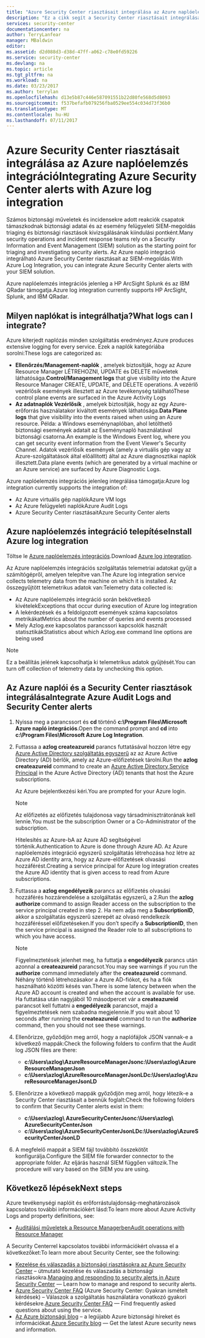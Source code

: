 ```yaml
---
title: "Azure Security Center riasztásait integrálása az Azure naplóelemzés integrációs |} Microsoft Docs"
description: "Ez a cikk segít a Security Center riasztásait integrálása az Azure naplóelemzés integráció az első lépései."
services: security-center
documentationcenter: na
author: TerryLanfear
manager: MBaldwin
editor: 
ms.assetid: d2d088d3-d38d-47ff-a062-c78e0fd59226
ms.service: security-center
ms.devlang: na
ms.topic: article
ms.tgt_pltfrm: na
ms.workload: na
ms.date: 03/23/2017
ms.author: terrylan
ms.openlocfilehash: d13e5b87c446e587091551b22d80fe568d5d8093
ms.sourcegitcommit: f537befafb079256fba0529ee554c034d73f36b0
ms.translationtype: MT
ms.contentlocale: hu-HU
ms.lasthandoff: 07/11/2017
---
```

# <a name="integrating-azure-security-center-alerts-with-azure-log-integration"></a><span data-ttu-id="dbc55-103">Azure Security Center riasztásait integrálása az Azure naplóelemzés integráció</span><span class="sxs-lookup"><span data-stu-id="dbc55-103">Integrating Azure Security Center alerts with Azure log integration</span></span>
<span data-ttu-id="dbc55-104">Számos biztonsági műveletek és incidensekre adott reakciók csapatok támaszkodnak biztonsági adatai és az esemény felügyeleti SIEM-megoldás triaging és biztonsági riasztások kivizsgálásának kiindulási pontként.</span><span class="sxs-lookup"><span data-stu-id="dbc55-104">Many security operations and incident response teams rely on a Security Information and Event Management (SIEM) solution as the starting point for triaging and investigating security alerts.</span></span> <span data-ttu-id="dbc55-105">Az Azure napló integráció integrálható Azure Security Center riasztásait az SIEM-megoldás.</span><span class="sxs-lookup"><span data-stu-id="dbc55-105">With Azure Log Integration, you can integrate Azure Security Center alerts with your SIEM solution.</span></span>

<span data-ttu-id="dbc55-106">Azure naplóelemzés integrációs jelenleg a HP ArcSight Splunk és az IBM QRadar támogatja.</span><span class="sxs-lookup"><span data-stu-id="dbc55-106">Azure log integration currently supports HP ArcSight, Splunk, and IBM QRadar.</span></span>

## <a name="what-logs-can-i-integrate"></a><span data-ttu-id="dbc55-107">Milyen naplókat is integrálhatja?</span><span class="sxs-lookup"><span data-stu-id="dbc55-107">What logs can I integrate?</span></span>
<span data-ttu-id="dbc55-108">Azure kiterjedt naplózás minden szolgáltatás eredményez.</span><span class="sxs-lookup"><span data-stu-id="dbc55-108">Azure produces extensive logging for every service.</span></span> <span data-ttu-id="dbc55-109">Ezek a naplók kategóriába sorolni:</span><span class="sxs-lookup"><span data-stu-id="dbc55-109">These logs are categorized as:</span></span>

* <span data-ttu-id="dbc55-110">**Ellenőrzés/Management-naplók** , amelyek biztosítják, hogy az Azure Resource Manager LÉTREHOZNI, UPDATE és DELETE műveletek láthatósága.</span><span class="sxs-lookup"><span data-stu-id="dbc55-110">**Control/Management logs** that give visibility into the Azure Resource Manager CREATE, UPDATE, and DELETE operations.</span></span> <span data-ttu-id="dbc55-111">A vezérlő vezérlősík események illesztett az Azure tevékenység található</span><span class="sxs-lookup"><span data-stu-id="dbc55-111">These control plane events are surfaced in the Azure Activity Logs</span></span>
* <span data-ttu-id="dbc55-112">**Az adatnaplók Vezérlősík** , amelyek biztosítják, hogy az egy Azure-erőforrás használatakor kiváltott események láthatósága.</span><span class="sxs-lookup"><span data-stu-id="dbc55-112">**Data Plane logs** that give visibility into the events raised when using an Azure resource.</span></span> <span data-ttu-id="dbc55-113">Példa: a Windows eseménynaplóban, ahol letölthető biztonsági események adatait az Eseménynapló használatával biztonsági csatorna.</span><span class="sxs-lookup"><span data-stu-id="dbc55-113">An example is the Windows Event log, where you can get security event information from the Event Viewer's Security Channel.</span></span> <span data-ttu-id="dbc55-114">Adatok vezérlősík események (amely a virtuális gép vagy az Azure-szolgáltatások által előállított) által az Azure diagnosztikai naplók illesztett.</span><span class="sxs-lookup"><span data-stu-id="dbc55-114">Data plane events (which are generated by a virtual machine or an Azure service) are surfaced by Azure Diagnostic Logs.</span></span>

<span data-ttu-id="dbc55-115">Azure naplóelemzés integrációs jelenleg integrálása támogatja:</span><span class="sxs-lookup"><span data-stu-id="dbc55-115">Azure log integration currently supports the integration of:</span></span>

* <span data-ttu-id="dbc55-116">Az Azure virtuális gép naplók</span><span class="sxs-lookup"><span data-stu-id="dbc55-116">Azure VM logs</span></span>
* <span data-ttu-id="dbc55-117">Az Azure felügyeleti naplók</span><span class="sxs-lookup"><span data-stu-id="dbc55-117">Azure Audit Logs</span></span>
* <span data-ttu-id="dbc55-118">Azure Security Center riasztásait</span><span class="sxs-lookup"><span data-stu-id="dbc55-118">Azure Security Center alerts</span></span>

## <a name="install-azure-log-integration"></a><span data-ttu-id="dbc55-119">Azure naplóelemzés integráció telepítése</span><span class="sxs-lookup"><span data-stu-id="dbc55-119">Install Azure log integration</span></span>
<span data-ttu-id="dbc55-120">Töltse le [Azure naplóelemzés integrációs](https://www.microsoft.com/download/details.aspx?id=53324).</span><span class="sxs-lookup"><span data-stu-id="dbc55-120">Download [Azure log integration](https://www.microsoft.com/download/details.aspx?id=53324).</span></span>

<span data-ttu-id="dbc55-121">Az Azure naplóelemzés integrációs szolgáltatás telemetriai adatokat gyűjt a számítógépről, amelyen telepítve van.</span><span class="sxs-lookup"><span data-stu-id="dbc55-121">The Azure log integration service collects telemetry data from the machine on which it is installed.</span></span>  <span data-ttu-id="dbc55-122">Az összegyűjtött telemetrikus adatok van:</span><span class="sxs-lookup"><span data-stu-id="dbc55-122">Telemetry data collected is:</span></span>

* <span data-ttu-id="dbc55-123">Az Azure naplóelemzés integráció során bekövetkező kivételek</span><span class="sxs-lookup"><span data-stu-id="dbc55-123">Exceptions that occur during execution of Azure log integration</span></span>
* <span data-ttu-id="dbc55-124">A lekérdezések és a feldolgozott események száma kapcsolatos metrikákat</span><span class="sxs-lookup"><span data-stu-id="dbc55-124">Metrics about the number of queries and events processed</span></span>
* <span data-ttu-id="dbc55-125">Mely Azlog.exe kapcsolatos parancssori kapcsolók használt statisztikák</span><span class="sxs-lookup"><span data-stu-id="dbc55-125">Statistics about which Azlog.exe command line options are being used</span></span>

> [!NOTE]
> <span data-ttu-id="dbc55-126">Ez a beállítás jelének kapcsolhatja ki telemetrikus adatok gyűjtését.</span><span class="sxs-lookup"><span data-stu-id="dbc55-126">You can turn off collection of telemetry data by unchecking this option.</span></span>
>
>

## <a name="integrate-azure-audit-logs-and-security-center-alerts"></a><span data-ttu-id="dbc55-127">Az Azure naplói és a Security Center riasztások integrálása</span><span class="sxs-lookup"><span data-stu-id="dbc55-127">Integrate Azure Audit Logs and Security Center alerts</span></span>
1. <span data-ttu-id="dbc55-128">Nyissa meg a parancssort és **cd** történő **c:\Program Files\Microsoft Azure napló integrációs**.</span><span class="sxs-lookup"><span data-stu-id="dbc55-128">Open the command prompt and **cd** into **c:\Program Files\Microsoft Azure Log Integration**.</span></span>
2. <span data-ttu-id="dbc55-129">Futtassa a **azlog createazureid** parancs futtatásával hozzon létre egy [Azure Active Directory szolgáltatás egyszerű](../active-directory/active-directory-application-objects.md) az az Azure Active Directory (AD) bérlők, amely az Azure-előfizetések tárolni.</span><span class="sxs-lookup"><span data-stu-id="dbc55-129">Run the **azlog createazureid** command to create an [Azure Active Directory Service Principal](../active-directory/active-directory-application-objects.md) in the Azure Active Directory (AD) tenants that host the Azure subscriptions.</span></span>

    <span data-ttu-id="dbc55-130">Az Azure bejelentkezési kéri.</span><span class="sxs-lookup"><span data-stu-id="dbc55-130">You are prompted for your Azure login.</span></span>

   > [!NOTE]
   > <span data-ttu-id="dbc55-131">Az előfizetés az előfizetés tulajdonosa vagy társadminisztrátorának kell lennie.</span><span class="sxs-lookup"><span data-stu-id="dbc55-131">You must be the subscription Owner or a Co-Administrator of the subscription.</span></span>
   >
   >

    <span data-ttu-id="dbc55-132">Hitelesítés az Azure-bA az Azure AD segítségével történik.</span><span class="sxs-lookup"><span data-stu-id="dbc55-132">Authentication to Azure is done through Azure AD.</span></span>  <span data-ttu-id="dbc55-133">Az Azure naplóelemzés integráció egyszerű szolgáltatás létrehozása hoz létre az Azure AD identity arra, hogy az Azure-előfizetések olvasási hozzáférést.</span><span class="sxs-lookup"><span data-stu-id="dbc55-133">Creating a service principal for Azure log integration creates the Azure AD identity that is given access to read from Azure subscriptions.</span></span>
3. <span data-ttu-id="dbc55-134">Futtassa a **azlog engedélyezik <SubscriptionID>**  parancs az előfizetés olvasási hozzáférés hozzárendelése a szolgáltatás egyszerű, a 2.</span><span class="sxs-lookup"><span data-stu-id="dbc55-134">Run the **azlog authorize <SubscriptionID>** command to assign Reader access on the subscription to the service principal created in step 2.</span></span> <span data-ttu-id="dbc55-135">Ha nem adja meg a **SubscriptionID**, akkor a szolgáltatás egyszerű szerepét az olvasó rendelkezik hozzáféréssel előfizetéseken.</span><span class="sxs-lookup"><span data-stu-id="dbc55-135">If you don’t specify a **SubscriptionID**, then the service principal is assigned the Reader role to all subscriptions to which you have access.</span></span>

   > [!NOTE]
   > <span data-ttu-id="dbc55-136">Figyelmeztetések jelenhet meg, ha futtatja a **engedélyezik** parancs után azonnal a **createazureid** parancsot.</span><span class="sxs-lookup"><span data-stu-id="dbc55-136">You may see warnings if you run the **authorize** command immediately after the **createazureid** command.</span></span> <span data-ttu-id="dbc55-137">Néhány történő létrehozásakor a Azure AD-fiókot, és ha a fiók használható közötti késés van.</span><span class="sxs-lookup"><span data-stu-id="dbc55-137">There is some latency between when the Azure AD account is created and when the account is available for use.</span></span> <span data-ttu-id="dbc55-138">Ha futtatása után nagyjából 10 másodpercet vár a **createazureid** parancsot kell futtatni a **engedélyezik** parancsot, majd a figyelmeztetések nem szabadna megjelennie.</span><span class="sxs-lookup"><span data-stu-id="dbc55-138">If you wait about 10 seconds after running the **createazureid** command to run the **authorize** command, then you should not see these warnings.</span></span>
   >
   >
4. <span data-ttu-id="dbc55-139">Ellenőrizze, győződjön meg arról, hogy a naplófájlok JSON vannak-e a következő mappák:</span><span class="sxs-lookup"><span data-stu-id="dbc55-139">Check the following folders to confirm that the Audit log JSON files are there:</span></span>

   * <span data-ttu-id="dbc55-140">**c:\Users\azlog\AzureResourceManagerJson**</span><span class="sxs-lookup"><span data-stu-id="dbc55-140">**c:\Users\azlog\AzureResourceManagerJson**</span></span>
   * <span data-ttu-id="dbc55-141">**c:\Users\azlog\AzureResourceManagerJsonLD**</span><span class="sxs-lookup"><span data-stu-id="dbc55-141">**c:\Users\azlog\AzureResourceManagerJsonLD**</span></span>
5. <span data-ttu-id="dbc55-142">Ellenőrizze a következő mappák győződjön meg arról, hogy létezik-e a Security Center riasztásait a bennük foglalt:</span><span class="sxs-lookup"><span data-stu-id="dbc55-142">Check the following folders to confirm that Security Center alerts exist in them:</span></span>

   * <span data-ttu-id="dbc55-143">**c:\Users\azlog\ AzureSecurityCenterJson**</span><span class="sxs-lookup"><span data-stu-id="dbc55-143">**c:\Users\azlog\ AzureSecurityCenterJson**</span></span>
   * <span data-ttu-id="dbc55-144">**c:\Users\azlog\AzureSecurityCenterJsonLD**</span><span class="sxs-lookup"><span data-stu-id="dbc55-144">**c:\Users\azlog\AzureSecurityCenterJsonLD**</span></span>
6. <span data-ttu-id="dbc55-145">A megfelelő mappát a SIEM fájl továbbító összekötőt konfigurálja.</span><span class="sxs-lookup"><span data-stu-id="dbc55-145">Configure the SIEM file forwarder connector to the appropriate folder.</span></span> <span data-ttu-id="dbc55-146">Az eljárás használ SIEM függően változik.</span><span class="sxs-lookup"><span data-stu-id="dbc55-146">The procedure will vary based on the SIEM you are using.</span></span>

## <a name="next-steps"></a><span data-ttu-id="dbc55-147">Következő lépések</span><span class="sxs-lookup"><span data-stu-id="dbc55-147">Next steps</span></span>
<span data-ttu-id="dbc55-148">Azure tevékenységi naplóit és erőforrástulajdonság-meghatározások kapcsolatos további információkért lásd:</span><span class="sxs-lookup"><span data-stu-id="dbc55-148">To learn more about Azure Activity Logs and property definitions, see:</span></span>

* [<span data-ttu-id="dbc55-149">Auditálási műveletek a Resource Managerben</span><span class="sxs-lookup"><span data-stu-id="dbc55-149">Audit operations with Resource Manager</span></span>](../azure-resource-manager/resource-group-audit.md)

<span data-ttu-id="dbc55-150">A Security Centerrel kapcsolatos további információkért olvassa el a következőket:</span><span class="sxs-lookup"><span data-stu-id="dbc55-150">To learn more about Security Center, see the following:</span></span>

* <span data-ttu-id="dbc55-151">[Kezelése és válaszadás a biztonsági riasztásokra az Azure Security Center](security-center-managing-and-responding-alerts.md) – útmutató kezelése és válaszadás a biztonsági riasztásokra.</span><span class="sxs-lookup"><span data-stu-id="dbc55-151">[Managing and responding to security alerts in Azure Security Center](security-center-managing-and-responding-alerts.md) — Learn how to manage and respond to security alerts.</span></span>
* <span data-ttu-id="dbc55-152">[Azure Security Center FAQ](security-center-faq.md) (Azure Security Center: Gyakran ismételt kérdések) – Válaszok a szolgáltatás használatára vonatkozó gyakori kérdésekre.</span><span class="sxs-lookup"><span data-stu-id="dbc55-152">[Azure Security Center FAQ](security-center-faq.md) — Find frequently asked questions about using the service.</span></span>
* <span data-ttu-id="dbc55-153">[Az Azure biztonsági blog](http://blogs.msdn.com/b/azuresecurity/) – a legújabb Azure biztonsági híreket és információkat.</span><span class="sxs-lookup"><span data-stu-id="dbc55-153">[Azure Security blog](http://blogs.msdn.com/b/azuresecurity/) — Get the latest Azure security news and information.</span></span>
